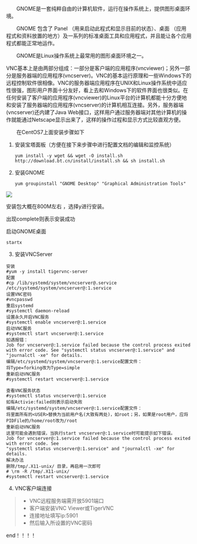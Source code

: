 　　GNOME是一套纯粹自由的计算机软件，运行在操作系统上，提供图形桌面环境。

　　GNOME 包含了 Panel （用来启动此程式和显示目前的状态）、桌面 （应用程式和资料放置的地方）及一系列的标准桌面工具和应用程式，并且能让各个应用程式都能正常地运作。

　　GNOME是Linux操作系统上最常用的图形桌面环境之一。

​       VNC基本上是由两部分组成：一部分是客户端的应用程序(vncviewer)；另外一部分是服务器端的应用程序(vncserver)。VNC的基本运行原理和一些Windows下的远程控制软件很相像。VNC的服务器端应用程序在UNIX和Linux操作系统中适应性很强，图形用户界面十分友好，看上去和Windows下的软件界面也很类似。在任何安装了客户端的应用程序(vncviewer)的Linux平台的计算机都能十分方便地和安装了服务器端的应用程序(vncserver)的计算机相互连接。另外，服务器端 (vncserver)还内建了Java Web接口，这样用户通过服务器端对其他计算机的操作就能通过Netscape显示出来了，这样的操作过程和显示方式比较直观方便。

　　在CentOS7上面安装步骤如下

1. 安装宝塔面板（方便在接下来步骤中进行配置文档的编辑和监控系统）    

   ```shell
   yum install -y wget && wget -O install.sh http://download.bt.cn/install/install.sh && sh install.sh
   ```

2. 安装GNOME 

   ```shell
   yum groupinstall "GNOME Desktop" "Graphical Administration Tools"
   ```

![ ](C:\Users\Administrator\Desktop\7.png)

安装包大概在800M左右 ，选择y进行安装。	

出现complete则表示安装成功

启动GNOME桌面

```shell
startx
```

3. 安装VNCServer

```shell
安装
#yum -y install tigervnc-server
配置
#cp /lib/systemd/system/vncserver@.service /etc/systemd/system/vncserver@:1.service
设置VNC密码
#vncpasswd
重启systemd
#systemctl daemon-reload
设置永久开启VNC服务
#systemctl enable vncserver@:1.service
启动VNC服务
#systemctl start vncserver@:1.service
如遇报错：
Job for vncserver@:1.service failed because the control process exited with error code. See "systemctl status vncserver@:1.service" and "journalctl -xe" for details.
编辑/etc/systemd/system/vncserver@:1.service配置文件：
将Type=forking改为Type=simple
重新启动VNC服务
#systemctl restart vncserver@:1.service

查看VNC服务状态
#systemctl status vncserver@:1.service
如有Activie:failed则表示启动失败
编辑/etc/systemd/system/vncserver@:1.service配置文件：
将里面所有的<USER>替换为当前用户名(大致有两处)，如root；另，如果是root用户，应将PIDFile的/home/root改为/root
重新启动VNC服务
这里可能会遇到错误，当执行start vncserver@:1.service时可能提示如下错误。
Job for vncserver@:1.service failed because the control process exited with error code. See 
"systemctl status vncserver@:1.service" and "journalctl -xe" for details.
解决办法
删除/tmp/.X11-unix/ 目录，再启用一次即可
# \rm -R /tmp/.X11-unix/
#systemctl restart vncserver@:1.service

```

4. VNC客户端连接

> - VNC远程服务端需开放5901端口
> - 客户端安装VNC Viewer或TigerVNC
> - 连接地址填写ip:5901
> - 然后输入所设置的VNC密码

end！！！！